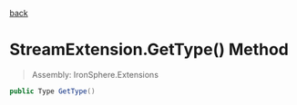 ﻿

[back](/IronSphere.Extensions/types/StreamExtension)

# StreamExtension.GetType() Method

> Assembly: IronSphere.Extensions

```csharp
public Type GetType()
```



 